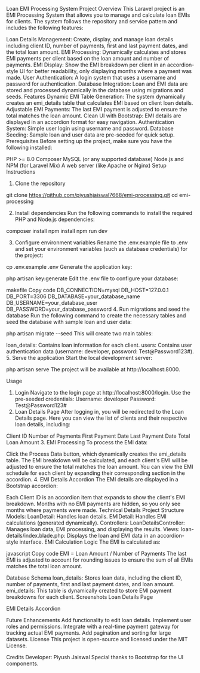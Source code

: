 Loan EMI Processing System
Project Overview
This Laravel project is an EMI Processing System that allows you to manage and calculate loan EMIs for clients. The system follows the repository and service pattern and includes the following features:

Loan Details Management: Create, display, and manage loan details including client ID, number of payments, first and last payment dates, and the total loan amount.
EMI Processing: Dynamically calculates and stores EMI payments per client based on the loan amount and number of payments.
EMI Display: Show the EMI breakdown per client in an accordion-style UI for better readability, only displaying months where a payment was made.
User Authentication: A login system that uses a username and password for authentication.
Database Integration: Loan and EMI data are stored and processed dynamically in the database using migrations and seeds.
Features
Dynamic EMI Table Generation: The system dynamically creates an emi_details table that calculates EMI based on client loan details.
Adjustable EMI Payments: The last EMI payment is adjusted to ensure the total matches the loan amount.
Clean UI with Bootstrap: EMI details are displayed in an accordion format for easy navigation.
Authentication System: Simple user login using username and password.
Database Seeding: Sample loan and user data are pre-seeded for quick setup.
Prerequisites
Before setting up the project, make sure you have the following installed:

PHP >= 8.0
Composer
MySQL (or any supported database)
Node.js and NPM (for Laravel Mix)
A web server (like Apache or Nginx)
Setup Instructions
1. Clone the repository

git clone https://github.com/piyushjaiswal7668/emi-processing.git
cd emi-processing

2. Install dependencies
Run the following commands to install the required PHP and Node.js dependencies:


composer install
npm install
npm run dev

3. Configure environment variables
Rename the .env.example file to .env and set your environment variables (such as database credentials) for the project:


cp .env.example .env
Generate the application key:


php artisan key:generate
Edit the .env file to configure your database:

makefile
Copy code
DB_CONNECTION=mysql
DB_HOST=127.0.0.1
DB_PORT=3306
DB_DATABASE=your_database_name
DB_USERNAME=your_database_user
DB_PASSWORD=your_database_password
4. Run migrations and seed the database
Run the following command to create the necessary tables and seed the database with sample loan and user data:


php artisan migrate --seed
This will create two main tables:

loan_details: Contains loan information for each client.
users: Contains user authentication data (username: developer, password: Test@Password123#).
5. Serve the application
Start the local development server:


php artisan serve
The project will be available at http://localhost:8000.

Usage
1. Login
Navigate to the login page at http://localhost:8000/login.
Use the pre-seeded credentials:
Username: developer
Password: Test@Password123#
2. Loan Details Page
After logging in, you will be redirected to the Loan Details page. Here you can view the list of clients and their respective loan details, including:

Client ID
Number of Payments
First Payment Date
Last Payment Date
Total Loan Amount
3. EMI Processing
To process the EMI data:

Click the Process Data button, which dynamically creates the emi_details table.
The EMI breakdown will be calculated, and each client's EMI will be adjusted to ensure the total matches the loan amount.
You can view the EMI schedule for each client by expanding their corresponding section in the accordion.
4. EMI Details Accordion
The EMI details are displayed in a Bootstrap accordion:

Each Client ID is an accordion item that expands to show the client's EMI breakdown.
Months with no EMI payments are hidden, so you only see months where payments were made.
Technical Details
Project Structure
Models:
LoanDetail: Handles loan details.
EMIDetail: Handles EMI calculations (generated dynamically).
Controllers:
LoanDetailsController: Manages loan data, EMI processing, and displaying the results.
Views:
loan-details/index.blade.php: Displays the loan and EMI data in an accordion-style interface.
EMI Calculation Logic
The EMI is calculated as:

javascript
Copy code
EMI = Loan Amount / Number of Payments
The last EMI is adjusted to account for rounding issues to ensure the sum of all EMIs matches the total loan amount.

Database Schema
loan_details: Stores loan data, including the client ID, number of payments, first and last payment dates, and loan amount.
emi_details: This table is dynamically created to store EMI payment breakdowns for each client.
Screenshots
Loan Details Page

EMI Details Accordion

Future Enhancements
Add functionality to edit loan details.
Implement user roles and permissions.
Integrate with a real-time payment gateway for tracking actual EMI payments.
Add pagination and sorting for large datasets.
License
This project is open-source and licensed under the MIT License.

Credits
Developer: Piyush Jaiswal 
Special thanks to Bootstrap for the UI components.
